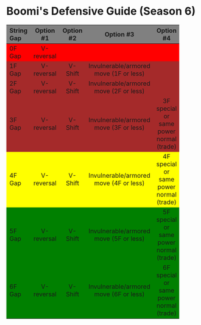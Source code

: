 # Boomi's Defensive Guide (Season 6)

<style>
    .defense_table {
        width: 90%;
    }
    .defense_table th {
        background: grey;
        word-wrap: break-word;
        text-align: center;
    }
    .defense_table tr:nth-child(1) { background: red; }
    .defense_table tr:nth-child(2) { background: brown; }
    .defense_table tr:nth-child(3) { background: brown; }
    .defense_table tr:nth-child(4) { background: brown; }
    .defense_table tr:nth-child(5) { background: yellow; }
    .defense_table tr:nth-child(6) { background: green; }
    .defense_table tr:nth-child(7) { background: green; }
</style>
<div class="defense_table">

| String Gap | Option #1  | Option #2  | Option #3                               | Option #4                               | Option #5            | Option #6         |
| :---       |   :----:   |   :----:   |                 :----:                  |                  :----:                 |        :----:        |       :----:      |
| 0F Gap     | V-reversal |            |                                         |                                         |                      |                   |
| 1F Gap     | V-reversal |   V-Shift  |  Invulnerable/armored move (1F or less) |                                         |                      |                   |
| 2F Gap     | V-reversal |   V-Shift  |  Invulnerable/armored move (2F or less) |                                         |                      |                   |
| 3F Gap     | V-reversal |   V-Shift  |  Invulnerable/armored move (3F or less) | 3F special or same power normal (trade) | Backdash (air reset) |                   |
| 4F Gap     | V-reversal |   V-Shift  |  Invulnerable/armored move (4F or less) | 4F special or same power normal (trade) | Backdash (air reset) | 3F or less attack |
| 5F Gap     | V-reversal |   V-Shift  |  Invulnerable/armored move (5F or less) | 5F special or same power normal (trade) | Backdash (varies)    | 4F or less attack |
| 6F Gap     | V-reversal |   V-Shift  |  Invulnerable/armored move (6F or less) | 6F special or same power normal (trade) | Backdash (varies)    | 5F or less attack |

</div>
